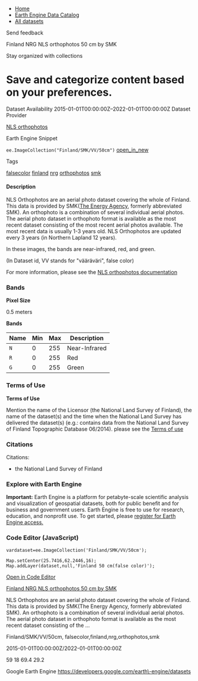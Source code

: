 



* [Home](https://developers.google.com/)
* [Earth Engine Data Catalog](https://developers.google.com/earth-engine/datasets)
* [All datasets](https://developers.google.com/earth-engine/datasets/catalog)





 
 
 Send feedback
 
 

Finland NRG NLS orthophotos 50 cm by SMK


 
 Stay organized with collections
 

 
 Save and categorize content based on your preferences.
==========================================================================================================================================








Dataset Availability
2015\-01\-01T00:00:00Z–2022\-01\-01T00:00:00Z
Dataset Provider


[NLS orthophotos](https://www.maanmittauslaitos.fi/en/maps-and-spatial-data/expert-users/product-descriptions/orthophotos)



Earth Engine Snippet


`ee.ImageCollection("Finland/SMK/VV/50cm")` 
[open\_in\_new](https://code.earthengine.google.com/?scriptPath=Examples:Datasets/Finland/Finland_SMK_VV_50cm)





Tags


[falsecolor](/earth-engine/datasets/tags/falsecolor)
[finland](/earth-engine/datasets/tags/finland)
[nrg](/earth-engine/datasets/tags/nrg)
[orthophotos](/earth-engine/datasets/tags/orthophotos)
[smk](/earth-engine/datasets/tags/smk)








#### Description



NLS Orthophotos are an aerial photo dataset covering the whole of Finland.
This data is provided by SMK([The Energy Agency](https://energiavirasto.fi/etusivu),
formerly abbreviated SMK). An orthophoto is a combination of several
individual aerial photos. The aerial photo dataset in orthophoto format is
available as the most recent dataset consisting of the most recent aerial
photos available. The most recent data is usually 1\-3 years old. NLS
Orthophotos are updated every 3 years (in Northern Lapland 12 years).


In these images, the bands are near\-infrared, red, and green.


(In Dataset id, VV stands for "vääräväri", false color)


For more information, please see the
[NLS orthophotos documentation](https://www.maanmittauslaitos.fi/en/maps-and-spatial-data/expert-users/product-descriptions/orthophotos)





### Bands



**Pixel Size**
  
0\.5 meters



**Bands**




| Name | Min | Max | Description |
| --- | --- | --- | --- |
| `N` | 0 | 255 | Near\-Infrared |
| `R` | 0 | 255 | Red |
| `G` | 0 | 255 | Green |




### Terms of Use


**Terms of Use**


Mention the name of the Licensor (the National Land Survey of Finland),
the name of the dataset(s) and the time when the National Land Survey has
delivered the dataset(s) (e.g.: contains data from the National Land Survey
of Finland Topographic Database 06/2014\).
please see the [Terms of use](https://creativecommons.org/licenses/by/4.0/)




### Citations



Citations:
* the National Land Survey of Finland





### Explore with Earth Engine


**Important:** 
 Earth Engine is a platform for petabyte\-scale scientific analysis and visualization of
 geospatial datasets, both for public benefit and for business and government users.
 Earth Engine is free to use for research, education, and nonprofit use. To get started, please
 [register for Earth Engine access.](https://console.cloud.google.com/earth-engine)



### Code Editor (JavaScript)



```
vardataset=ee.ImageCollection('Finland/SMK/VV/50cm');

Map.setCenter(25.7416,62.2446,16);
Map.addLayer(dataset,null,'Finland 50 cm(false color)');
```



[Open in Code Editor](https://code.earthengine.google.com/?scriptPath=Examples:Datasets/Finland/Finland_SMK_VV_50cm)


[Finland NRG NLS orthophotos 50 cm by SMK](/earth-engine/datasets/catalog/Finland_SMK_VV_50cm)

NLS Orthophotos are an aerial photo dataset covering the whole of Finland. This data is provided by SMK(The Energy Agency, formerly abbreviated SMK). An orthophoto is a combination of several individual aerial photos. The aerial photo dataset in orthophoto format is available as the most recent dataset consisting of the …

 Finland/SMK/VV/50cm,
 falsecolor,finland,nrg,orthophotos,smk

2015\-01\-01T00:00:00Z/2022\-01\-01T00:00:00Z



 59 18 69\.4 29\.2
 



Google Earth Engine
https://developers.google.com/earth\-engine/datasets








